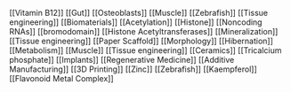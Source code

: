 [[Vitamin B12]]
[[Gut]]
[[Osteoblasts]]
[[Muscle]]
[[Zebrafish]]
[[Tissue engineering]]
[[Biomaterials]]
[[Acetylation]]
[[Histone]]
[[Noncoding RNAs]]
[[bromodomain]]
[[Histone Acetyltransferases]]
[[Mineralization]]
[[Tissue engineering]]
[[Paper Scaffold]]
[[Morphology]]
[[Hibernation]]
[[Metabolism]]
[[Muscle]]
[[Tissue engineering]]
[[Ceramics]]
[[Tricalcium phosphate]]
[[Implants]]
[[Regenerative Medicine]]
[[Additive Manufacturing]]
[[3D Printing]]
[[Zinc]]
[[Zebrafish]]
[[Kaempferol]]
[[Flavonoid Metal Complex]]
